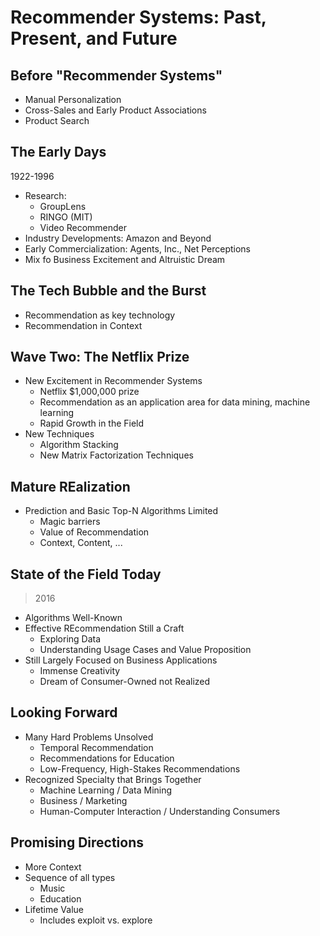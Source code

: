 # Recommender Systems: Past, Present, and Future

## Before "Recommender Systems"

* Manual Personalization
* Cross-Sales and Early Product Associations
* Product Search

## The Early Days

1922-1996

* Research:
  * GroupLens
  * RINGO (MIT)
  * Video Recommender
* Industry Developments: Amazon and Beyond
* Early Commercialization: Agents, Inc., Net Perceptions
* Mix fo Business Excitement and Altruistic Dream

## The Tech Bubble and the Burst

* Recommendation as key technology
* Recommendation in Context

## Wave Two: The Netflix Prize

* New Excitement in Recommender Systems
  * Netflix $1,000,000 prize
  * Recommendation as an application area for data mining, machine learning
  * Rapid Growth in the Field
* New Techniques
  * Algorithm Stacking
  * New Matrix Factorization Techniques

## Mature REalization

* Prediction and Basic Top-N Algorithms Limited
  * Magic barriers
  * Value of Recommendation
  * Context, Content, ...

## State of the Field Today

> 2016

* Algorithms Well-Known
* Effective REcommendation Still a Craft
  * Exploring Data
  * Understanding Usage Cases and Value Proposition
* Still Largely Focused on Business Applications
  * Immense Creativity
  * Dream of Consumer-Owned not Realized

## Looking Forward

* Many Hard Problems Unsolved
  * Temporal Recommendation
  * Recommendations for Education
  * Low-Frequency, High-Stakes Recommendations
* Recognized Specialty that Brings Together
  * Machine Learning / Data Mining
  * Business / Marketing
  * Human-Computer Interaction / Understanding Consumers

## Promising Directions

* More Context
* Sequence of all types
  * Music
  * Education
* Lifetime Value
  * Includes exploit vs. explore
